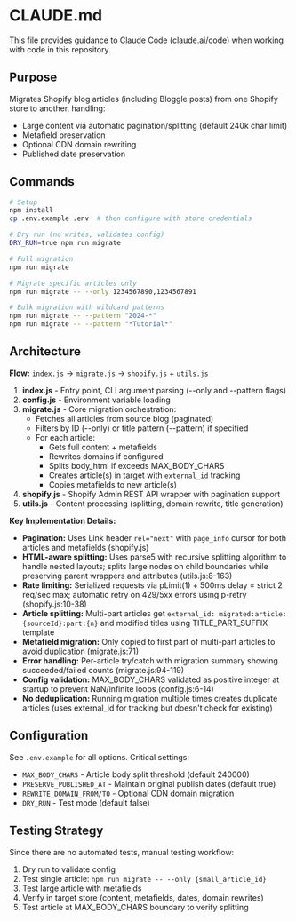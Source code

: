 # CLAUDE.md

This file provides guidance to Claude Code (claude.ai/code) when working with code in this repository.

## Purpose

Migrates Shopify blog articles (including Bloggle posts) from one Shopify store to another, handling:

- Large content via automatic pagination/splitting (default 240k char limit)
- Metafield preservation
- Optional CDN domain rewriting
- Published date preservation

## Commands

```bash
# Setup
npm install
cp .env.example .env  # then configure with store credentials

# Dry run (no writes, validates config)
DRY_RUN=true npm run migrate

# Full migration
npm run migrate

# Migrate specific articles only
npm run migrate -- --only 1234567890,1234567891

# Bulk migration with wildcard patterns
npm run migrate -- --pattern "2024-*"
npm run migrate -- --pattern "*Tutorial*"
```

## Architecture

**Flow:** `index.js` → `migrate.js` → `shopify.js` + `utils.js`

1. **index.js** - Entry point, CLI argument parsing (--only and --pattern flags)
2. **config.js** - Environment variable loading
3. **migrate.js** - Core migration orchestration:
   - Fetches all articles from source blog (paginated)
   - Filters by ID (--only) or title pattern (--pattern) if specified
   - For each article:
     - Gets full content + metafields
     - Rewrites domains if configured
     - Splits body_html if exceeds MAX_BODY_CHARS
     - Creates article(s) in target with `external_id` tracking
     - Copies metafields to new article(s)
4. **shopify.js** - Shopify Admin REST API wrapper with pagination support
5. **utils.js** - Content processing (splitting, domain rewrite, title generation)

**Key Implementation Details:**

- **Pagination:** Uses Link header `rel="next"` with `page_info` cursor for both articles and metafields (shopify.js)
- **HTML-aware splitting:** Uses parse5 with recursive splitting algorithm to handle nested layouts; splits large nodes on child boundaries while preserving parent wrappers and attributes (utils.js:8-163)
- **Rate limiting:** Serialized requests via pLimit(1) + 500ms delay = strict 2 req/sec max; automatic retry on 429/5xx errors using p-retry (shopify.js:10-38)
- **Article splitting:** Multi-part articles get `external_id: migrated:article:{sourceId}:part:{n}` and modified titles using TITLE_PART_SUFFIX template
- **Metafield migration:** Only copied to first part of multi-part articles to avoid duplication (migrate.js:71)
- **Error handling:** Per-article try/catch with migration summary showing succeeded/failed counts (migrate.js:94-119)
- **Config validation:** MAX_BODY_CHARS validated as positive integer at startup to prevent NaN/infinite loops (config.js:6-14)
- **No deduplication:** Running migration multiple times creates duplicate articles (uses external_id for tracking but doesn't check for existing)

## Configuration

See `.env.example` for all options. Critical settings:

- `MAX_BODY_CHARS` - Article body split threshold (default 240000)
- `PRESERVE_PUBLISHED_AT` - Maintain original publish dates (default true)
- `REWRITE_DOMAIN_FROM/TO` - Optional CDN domain migration
- `DRY_RUN` - Test mode (default false)

## Testing Strategy

Since there are no automated tests, manual testing workflow:

1. Dry run to validate config
2. Test single article: `npm run migrate -- --only {small_article_id}`
3. Test large article with metafields
4. Verify in target store (content, metafields, dates, domain rewrites)
5. Test article at MAX_BODY_CHARS boundary to verify splitting
